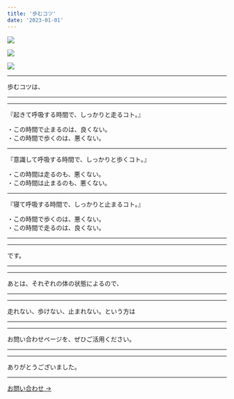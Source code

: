 ```yaml
---
title: '歩むコツ'
date: '2023-01-01'
---
```

![](/images/0.jpg)

![](/images/1.jpg)

![](/images/2.jpg)
***
歩むコツは、
***
***
『起きて呼吸する時間で、しっかりと走るコト。』

・この時間で止まるのは、良くない。  
・この時間で歩くのは、悪くない。  

***
『意識して呼吸する時間で、しっかりと歩くコト。』

・この時間は走るのも、悪くない。  
・この時間は止まるのも、悪くない。  

***
『寝て呼吸する時間で、しっかりと止まるコト。』  

・この時間で歩くのは、悪くない。  
・この時間で走るのは、良くない。

***
***
です。  
***
***
あとは、それぞれの体の状態によるので、  
***
***
走れない、歩けない、止まれない。という方は  
***
***
お問い合わせページを、ぜひご活用ください。  
***
***
ありがとうございました。  
***
[ お問い合わせ → ](https://thebase.in/inquiry/01234567890)

